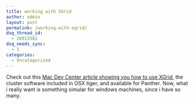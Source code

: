 ```yaml
---
title: working with XGrid
author: admin
layout: post
permalink: /working-with-xgrid/
dsq_thread_id:
  - 26013582
dsq_needs_sync:
  - 1
categories:
  - Uncategorized
---
```

Check out this [Mac Dev Center article showing you how to use XGrid][1], the cluster software included in OSX tiger, and available for Panther. Now, what i really want is something simular for windows machines, since i have so many.

 [1]: http://www.macdevcenter.com/pub/a/mac/2005/08/23/xgrid.html